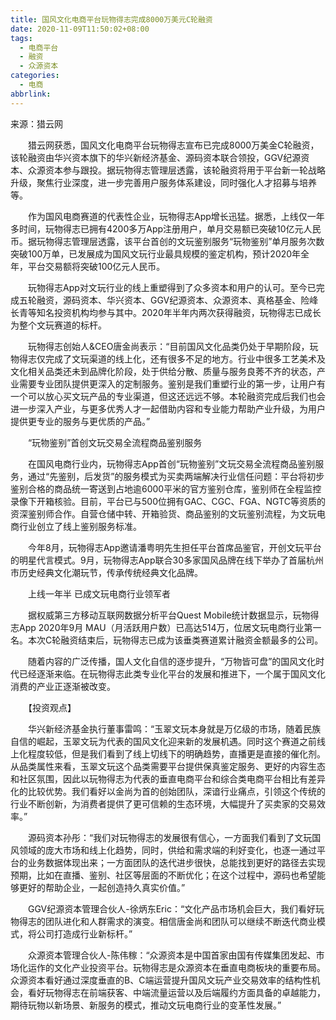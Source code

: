 ```yaml
---
title: 国风文化电商平台玩物得志完成8000万美元C轮融资
date: 2020-11-09T11:50:02+08:00
tags:
  - 电商平台
  - 融资
  - 众源资本
categories:
  - 电商
abbrlink:
---
```


来源：猎云网

　　猎云网获悉，国风文化电商平台玩物得志宣布已完成8000万美金C轮融资，该轮融资由华兴资本旗下的华兴新经济基金、源码资本联合领投，GGV纪源资本、众源资本参与跟投。据玩物得志管理层透露，该轮融资将用于平台新一轮战略升级，聚焦行业深度，进一步完善用户服务体系建设，同时强化人才招募与培养等。

　　作为国风电商赛道的代表性企业，玩物得志App增长迅猛。据悉，上线仅一年多时间，玩物得志已拥有4200多万App注册用户，单月交易额已突破10亿元人民币。据玩物得志管理层透露，该平台首创的文玩鉴别服务“玩物鉴别”单月服务次数突破100万单，已发展成为国风文玩行业最具规模的鉴定机构，预计2020年全年，平台交易额将突破100亿元人民币。

　　玩物得志App对文玩行业的线上重塑得到了众多资本和用户的认可。至今已完成五轮融资，源码资本、华兴资本、GGV纪源资本、众源资本、真格基金、险峰长青等知名投资机构均参与其中。2020年半年内两次获得融资，玩物得志已成长为整个文玩赛道的标杆。

　　玩物得志创始人&amp;CEO唐金尚表示：“目前国风文化品类仍处于早期阶段，玩物得志仅完成了文玩渠道的线上化，还有很多不足的地方。行业中很多工艺美术及文化相关品类还未到品牌化阶段，处于供给分散、质量与服务良莠不齐的状态，产业需要专业团队提供更深入的定制服务。鉴别是我们重塑行业的第一步，让用户有一个可以放心买文玩产品的专业渠道，但这还远远不够。本轮融资完成后我们也会进一步深入产业，与更多优秀人才一起借助内容和专业能力帮助产业升级，为用户提供更专业的服务与更优质的产品。”

　　“玩物鉴别”首创文玩交易全流程商品鉴别服务

　　在国风电商行业内，玩物得志App首创“玩物鉴别”文玩交易全流程商品鉴别服务，通过“先鉴别，后发货”的服务模式为买卖两端解决行业信任问题：平台将初步鉴别合格的商品统一寄送到占地逾6000平米的官方鉴别仓库，鉴别师在全程监控录像下开箱核验。目前，平台已与500位拥有GAC、CGC、FGA、NGTC等资质的资深鉴别师合作。自营仓储中转、开箱验货、商品鉴别的文玩鉴别流程，为文玩电商行业创立了线上鉴别服务标准。

　　今年8月，玩物得志App邀请潘粤明先生担任平台首席品鉴官，开创文玩平台的明星代言模式。9月，玩物得志App联合30多家国风品牌在线下举办了首届杭州市历史经典文化潮玩节，传承传统经典文化品牌。

　　上线一年半 已成文玩电商行业领军者

　　据权威第三方移动互联网数据分析平台Quest Mobile统计数据显示，玩物得志App 2020年9月 MAU（月活跃用户数）已高达514万，位居文玩电商行业第一名。本次C轮融资结束后，玩物得志已成为该垂类赛道累计融资金额最多的公司。

　　随着内容的广泛传播，国人文化自信的逐步提升，“万物皆可盘”的国风文化时代已经逐渐来临。在玩物得志此类专业化平台的发展和推进下，一个属于国风文化消费的产业正逐渐被改变。

　　【投资观点】

　　华兴新经济基金执行董事雷鸣：“玉翠文玩本身就是万亿级的市场，随着民族自信的崛起，玉翠文玩为代表的国风文化迎来新的发展机遇。同时这个赛道之前线上化程度较低，但是我们看到了线上切线下的明确趋势，直播更是直接的催化剂。从品类属性来看，玉翠文玩这个品类需要平台提供保真鉴定服务、更好的内容生态和社区氛围，因此以玩物得志为代表的垂直电商平台和综合类电商平台相比有差异化的比较优势。我们看好以金尚为首的创始团队，深谙行业痛点，引领这个传统的行业不断创新，为消费者提供了更可信赖的生态环境，大幅提升了买卖家的交易效率。”

　　源码资本孙彤：“我们对玩物得志的发展很有信心，一方面我们看到了文玩国风领域的庞大市场和线上化趋势，同时，供给和需求端的利好变化，也逐一通过平台的业务数据体现出来；一方面团队的迭代进步很快，总能找到更好的路径去实现预期，比如在直播、鉴别、社区等层面的不断优化；在这个过程中，源码也希望能够更好的帮助企业，一起创造持久真实价值。”

　　GGV纪源资本管理合伙人-徐炳东Eric：“文化产品市场机会巨大，我们看好玩物得志的团队进化和人群需求的演变。相信唐金尚和团队可以继续不断迭代商业模式，将公司打造成行业新标杆。”

　　众源资本管理合伙人-陈伟稼：“众源资本是中国首家由国有传媒集团发起、市场化运作的文化产业投资平台。玩物得志是众源资本在垂直电商板块的重要布局。众源资本看好通过深度垂直的B、C端运营提升国风文玩产业交易效率的结构性机会，看好玩物得志在前端获客、中端流量运营以及后端履约方面具备的卓越能力，期待玩物以新场景、新服务的模式，推动文玩电商行业的变革性发展。”